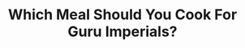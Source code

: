 ---
layout: post
title: Which Meal Should You Cook For Guru Imperials? 
published: true
type: video
tags: cooking
image: /files/thumbnails/68_gurumealscompare.webp
excerpt: Balenos, Valencia, or O'dyllita Meal, or maybe the new Gukbaps?
post-date: 2023-10-29
upddated-date: 2023-10-29
direct-link: https://www.youtube.com/watch?v=J4Y7jZsWQ0Q
---